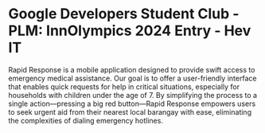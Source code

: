 # Google Developers Student Club - PLM: InnOlympics 2024 Entry - Hev IT

Rapid Response is a mobile application designed to provide swift access to emergency medical assistance. Our goal is to offer a user-friendly interface that enables quick requests for help in critical situations, especially for households with children under the age of 7. By simplifying the process to a single action—pressing a big red button—Rapid Response empowers users to seek urgent aid from their nearest local barangay with ease, eliminating the complexities of dialing emergency hotlines.
